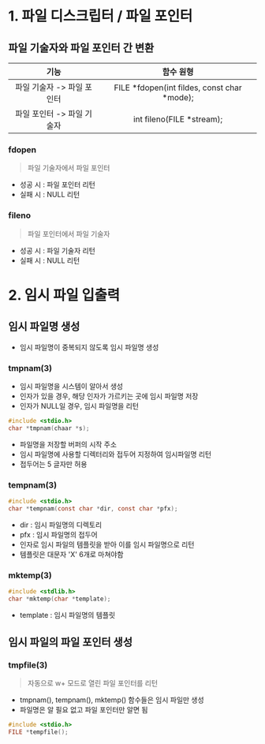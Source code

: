 # 1. 파일 디스크립터 / 파일 포인터
## 파일 기술자와 파일 포인터 간 변환
기능 | 함수 원형
:---: | :---: |
파일 기술자 -> 파일 포인터 | FILE *fdopen(int fildes, const char *mode); |
파일 포인터 -> 파일 기술자 | int fileno(FILE *stream);

### fdopen
> 파일 기술자에서 파일 포인터
- 성공 시 : 파일 포인터 리턴
- 실패 시 : NULL 리턴

### fileno
> 파일 포인터에서 파일 기술자
- 성공 시 : 파일 기술자 리턴
- 실패 시 : NULL 리턴

# 2. 임시 파일 입출력
## 임시 파일명 생성
- 임시 파일명이 중복되지 않도록 임시 파일명 생성
  
### tmpnam(3)
- 임시 파일명을 시스템이 알아서 생성
- 인자가 있을 경우, 해당 인자가 가르키는 곳에 임시 파일명 저장
- 인자가 NULL일 경우, 임시 파일명을 리턴
```c
#include <stdio.h>
char *tmpnam(chaar *s);
```
- 파일명을 저장할 버퍼의 시작 주소
- 임시 파일명에 사용할 디렉터리와 접두어 지정하여 임시파일명 리턴
- 접두어는 5 글자만 허용

### tempnam(3)
```c
#include <stdio.h>
char *tempnam(const char *dir, const char *pfx);
```
- dir : 임시 파일명의 디렉토리
- pfx : 임시 파일명의 접두어
- 인자로 임시 파일의 템플릿을 받아 이를 임시 파일명으로 리턴
- 템플릿은 대문자 'X' 6개로 마쳐야함

### mktemp(3)
```c
#include <stdlib.h>
char *mktemp(char *template);
```
- template : 임시 파일명의 템플릿

## 임시 파일의 파일 포인터 생성
### tmpfile(3)
> 자동으로 w+ 모드로 열린 파일 포인터를 리턴

- tmpnam(), tempnam(), mktemp() 함수들은 임시 파일만 생성
- 파일명은 알 필요 없고 파일 포인터만 알면 됨
```c
#include <stdio.h>
FILE *tempfile();
```

